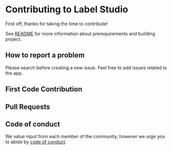 # Contributing to Label Studio

First off, thanks for taking the time to contribute!

See [README](https://github.com/heartexlabs/label-studio) for more information about prerequirements and building project.

## How to report a problem

Please search before creating a new issue. Feel free to add issues related to the app.

## First Code Contribution

## Pull Requests

## Code of conduct

We value input from each member of the community, however we urge you to abide by [code of conduct](https://github.com/heartexlabs/label-studio/blob/master/CODE_OF_CONDUCT.md).
